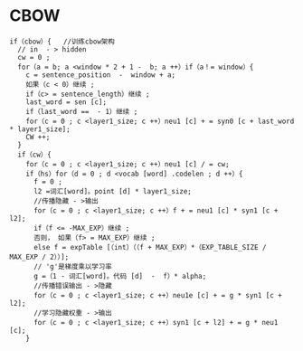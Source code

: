 # CBOW
    if（cbow）{   //训练cbow架构
      // in  - > hidden
      cw = 0 ;
      for（a = b; a <window * 2 + 1 -  b; a ++）if（a！= window）{
        c = sentence_position  -  window + a;
        如果（c < 0）继续 ;
        if（c> = sentence_length）继续 ;
        last_word = sen [c];
        if（last_word ==  - 1）继续 ;
        for（c = 0 ; c <layer1_size; c ++）neu1 [c] + = syn0 [c + last_word * layer1_size];
        CW ++;
      }
      if（cw）{
        for（c = 0 ; c <layer1_size; c ++）neu1 [c] / = cw;
        if（hs）for（d = 0 ; d <vocab [word] .codelen ; d ++）{
          f = 0 ;
          l2 =词汇[word]。point [d] * layer1_size;
          //传播隐藏 - >输出
          for（c = 0 ; c <layer1_size; c ++）f + = neu1 [c] * syn1 [c + l2];
          if（f <= -MAX_EXP）继续 ;
          否则， 如果（f> = MAX_EXP）继续 ;
          else f = expTable [（int）（（f + MAX_EXP）*（EXP_TABLE_SIZE / MAX_EXP / 2））];
          // 'g'是梯度乘以学习率
          g =（1 - 词汇[word]。代码 [d]  -  f）* alpha;
          //传播错误输出 - >隐藏
          for（c = 0 ; c <layer1_size; c ++）neu1e [c] + = g * syn1 [c + l2];
          //学习隐藏权重 - >输出
          for（c = 0 ; c <layer1_size; c ++）syn1 [c + l2] + = g * neu1 [c];
        }
